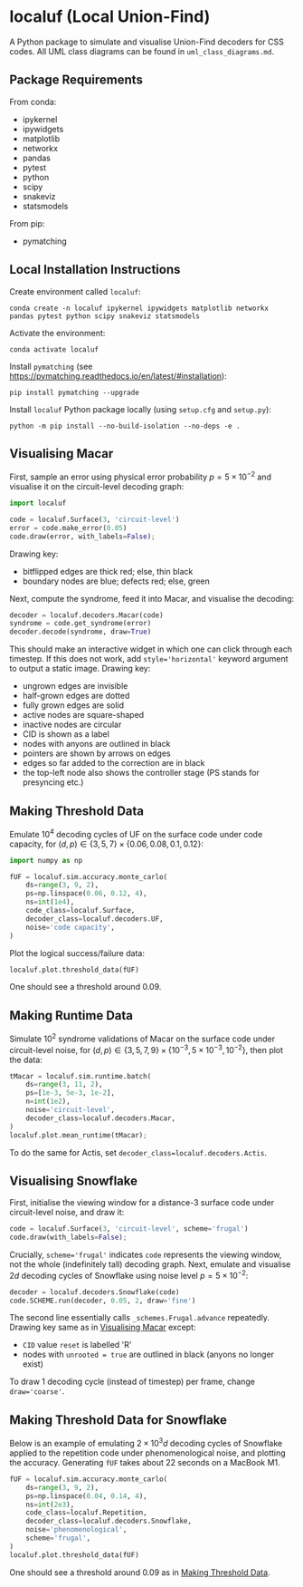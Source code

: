 # localuf (Local Union-Find)

A Python package to simulate and visualise Union-Find decoders for CSS codes.
All UML class diagrams can be found in `uml_class_diagrams.md`.

## Package Requirements

From conda:
- ipykernel
- ipywidgets
- matplotlib
- networkx
- pandas
- pytest
- python
- scipy
- snakeviz
- statsmodels

From pip:
- pymatching

## Local Installation Instructions
Create environment called `localuf`:

`conda create -n localuf ipykernel ipywidgets matplotlib networkx pandas pytest python scipy snakeviz statsmodels`

Activate the environment:

`conda activate localuf`

Install `pymatching` (see https://pymatching.readthedocs.io/en/latest/#installation):

`pip install pymatching --upgrade`

Install `localuf` Python package locally (using `setup.cfg` and `setup.py`):

`python -m pip install --no-build-isolation --no-deps -e .`

## Visualising Macar

First, sample an error using physical error probability $p =5 \times 10^{-2}$
and visualise it on the circuit-level decoding graph:

```python
import localuf

code = localuf.Surface(3, 'circuit-level')
error = code.make_error(0.05)
code.draw(error, with_labels=False);
```

Drawing key:
* bitflipped edges are thick red; else, thin black
* boundary nodes are blue; defects red; else, green

Next, compute the syndrome, feed it into Macar, and visualise the decoding:

```python
decoder = localuf.decoders.Macar(code)
syndrome = code.get_syndrome(error)
decoder.decode(syndrome, draw=True)
```

This should make an interactive widget in which one can click through each timestep.
If this does not work, add `style='horizontal'` keyword argument to output a static image.
Drawing key:
* ungrown edges are invisible
* half-grown edges are dotted
* fully grown edges are solid
* active nodes are square-shaped
* inactive nodes are circular
* CID is shown as a label
* nodes with anyons are outlined in black
* pointers are shown by arrows on edges
* edges so far added to the correction are in black
* the top-left node also shows the controller stage (PS stands for presyncing etc.)

## Making Threshold Data

Emulate $10^4$ decoding cycles of UF on the surface code under code capacity,
for $(d, p) \in \{3, 5, 7\} \times \{0.06, 0.08, 0.1, 0.12\}$:

```python
import numpy as np

fUF = localuf.sim.accuracy.monte_carlo(
    ds=range(3, 9, 2),
    ps=np.linspace(0.06, 0.12, 4),
    ns=int(1e4),
    code_class=localuf.Surface,
    decoder_class=localuf.decoders.UF,
    noise='code capacity',
)
```

Plot the logical success/failure data:

```python
localuf.plot.threshold_data(fUF)
```

One should see a threshold around 0.09.

## Making Runtime Data

Simulate $10^2$ syndrome validations of Macar on the surface code under circuit-level noise,
for $(d, p) \in \{3, 5, 7, 9\} \times \{10^{-3}, 5\times 10^{-3}, 10^{-2}\}$,
then plot the data:

```python
tMacar = localuf.sim.runtime.batch(
    ds=range(3, 11, 2),
    ps=[1e-3, 5e-3, 1e-2],
    n=int(1e2),
    noise='circuit-level',
    decoder_class=localuf.decoders.Macar,
)
localuf.plot.mean_runtime(tMacar);
```

To do the same for Actis, set `decoder_class=localuf.decoders.Actis`.

## Visualising Snowflake

First,
initialise the viewing window for a distance-3 surface code under circuit-level noise,
and draw it:

```python
code = localuf.Surface(3, 'circuit-level', scheme='frugal')
code.draw(with_labels=False);
```

Crucially, `scheme='frugal'` indicates `code` represents the viewing window,
not the whole (indefinitely tall) decoding graph.
Next,
emulate and visualise $2d$ decoding cycles of Snowflake
using noise level $p =5 \times 10^{-2}$:

```python
decoder = localuf.decoders.Snowflake(code)
code.SCHEME.run(decoder, 0.05, 2, draw='fine')
```

The second line essentially calls `_schemes.Frugal.advance` repeatedly.
Drawing key same as in [Visualising Macar](#visualising-macar) except:
* `CID` value `reset` is labelled 'R'
* nodes with `unrooted = true` are outlined in black (anyons no longer exist)

To draw 1 decoding cycle (instead of timestep) per frame,
change `draw='coarse'`.

## Making Threshold Data for Snowflake

Below is an example of emulating $2 \times 10^3 d$ decoding cycles of
Snowflake applied to the repetition code under phenomenological noise,
and plotting the accuracy.
Generating `fUF` takes about 22 seconds on a MacBook M1.

```python
fUF = localuf.sim.accuracy.monte_carlo(
    ds=range(3, 9, 2),
    ps=np.linspace(0.04, 0.14, 4),
    ns=int(2e3),
    code_class=localuf.Repetition,
    decoder_class=localuf.decoders.Snowflake,
    noise='phenomenological',
    scheme='frugal',
)
localuf.plot.threshold_data(fUF)
```

One should see a threshold around 0.09 as in [Making Threshold Data](#making-threshold-data).